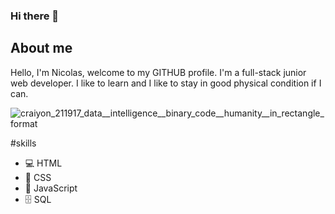 ### Hi there 👋

## About me
Hello, I'm Nicolas, welcome to my GITHUB profile. I'm a full-stack junior web developer. I like to learn and I like to stay in good physical condition if I can.

![craiyon_211917_data__intelligence__binary_code__humanity__in_rectangle_format](https://github.com/nicolasmahecha1125/nicolasmahecha1125/assets/141942565/59871443-9c56-486b-b70c-a9bf75479c3a)



#skills
- 💻 HTML
- 🎨 CSS
- 🚀 JavaScript
- 🗄️ SQL
